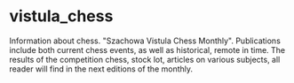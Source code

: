 # vistula_chess
Information about chess. 
"Szachowa Vistula Chess Monthly". 
Publications include both current chess events, as well as historical, remote in time. The results of the competition chess, stock lot, articles on various subjects, all reader will find in the next editions of the monthly.

